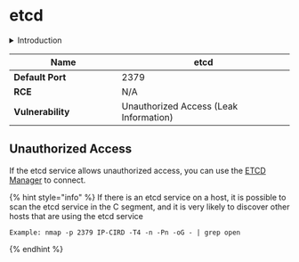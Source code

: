 # etcd

<details>

<summary>Introduction</summary>

etcd 是一个开源的分布式键值存储系统，用于可靠地存储和管理分布式系统的配置数据、元数据和状态信息。它使用 Raft 一致性算法确保数据的一致性和可靠性，并提供了简单的 HTTP API 用于读写数据。etcd 通常用于服务发现、配置管理和分布式锁等场景，其轻量级和高可用性使其成为构建云原生应用和微服务架构的重要组件之一。

</details>

<table><thead><tr><th width="178">Name</th><th>etcd</th></tr></thead><tbody><tr><td><strong>Default Port</strong></td><td>2379</td></tr><tr><td><strong>RCE</strong></td><td>N/A</td></tr><tr><td><strong>Vulnerability</strong></td><td>Unauthorized Access (Leak Information)</td></tr></tbody></table>

## Unauthorized Access

If the etcd service allows unauthorized access, you can use the [ETCD Manager](https://etcdmanager.io/) to connect.

{% hint style="info" %}
If there is an etcd service on a host, it is possible to scan the etcd service in the C segment, and it is very likely to discover other hosts that are using the etcd service

```
Example: nmap -p 2379 IP-CIRD -T4 -n -Pn -oG - | grep open
```
{% endhint %}
